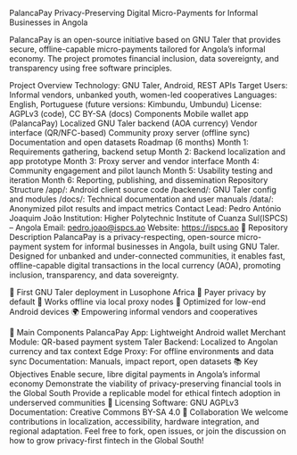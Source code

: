PalancaPay
Privacy-Preserving Digital Micro-Payments for Informal Businesses in Angola

PalancaPay is an open-source initiative based on GNU Taler that provides secure, offline-capable micro-payments tailored for Angola’s informal economy. The project promotes financial inclusion, data sovereignty, and transparency using free software principles.

Project Overview
Technology: GNU Taler, Android, REST APIs
Target Users: Informal vendors, unbanked youth, women-led cooperatives
Languages: English, Portuguese (future versions: Kimbundu, Umbundu)
License: AGPLv3 (code), CC BY-SA (docs)
Components
Mobile wallet app (PalancaPay)
Localized GNU Taler backend (AOA currency)
Vendor interface (QR/NFC-based)
Community proxy server (offline sync)
Documentation and open datasets
Roadmap (6 months)
Month 1: Requirements gathering, backend setup
Month 2: Backend localization and app prototype
Month 3: Proxy server and vendor interface
Month 4: Community engagement and pilot launch
Month 5: Usability testing and iteration
Month 6: Reporting, publishing, and dissemination
Repository Structure
/app/: Android client source code
/backend/: GNU Taler config and modules
/docs/: Technical documentation and user manuals
/data/: Anonymized pilot results and impact metrics
Contact
Lead: Pedro António Joaquim João
Institution: Higher Polytechnic Institute of Cuanza Sul(ISPCS) – Angola
Email: pedro.joao@ispcs.ao
Website: https://ispcs.ao
📄 Repository Description
PalancaPay is a privacy-respecting, open-source micro-payment system for informal businesses in Angola, built using GNU Taler. Designed for unbanked and under-connected communities, it enables fast, offline-capable digital transactions in the local currency (AOA), promoting inclusion, transparency, and data sovereignty.

🦄 First GNU Taler deployment in Lusophone Africa
🔐 Payer privacy by default
📶 Works offline via local proxy nodes
📱 Optimized for low-end Android devices
🌍 Empowering informal vendors and cooperatives

🔧 Main Components
PalancaPay App: Lightweight Android wallet
Merchant Module: QR-based payment system
Taler Backend: Localized to Angolan currency and tax context
Edge Proxy: For offline environments and data sync
Documentation: Manuals, impact report, open datasets
📚 Key Objectives
Enable secure, libre digital payments in Angola’s informal economy
Demonstrate the viability of privacy-preserving financial tools in the Global South
Provide a replicable model for ethical fintech adoption in underserved communities
📝 Licensing
Software: GNU AGPLv3
Documentation: Creative Commons BY-SA 4.0
🤝 Collaboration
We welcome contributions in localization, accessibility, hardware integration, and regional adaptation.
Feel free to fork, open issues, or join the discussion on how to grow privacy-first fintech in the Global South!
